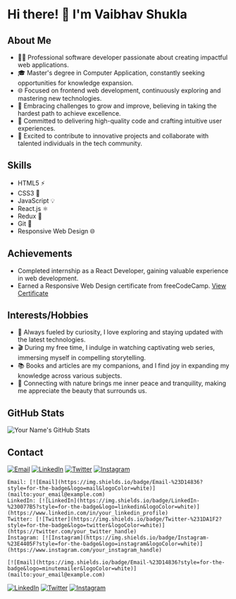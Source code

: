 # Hi there! 👋 I'm Vaibhav Shukla

## About Me

- 👨‍💻 Professional software developer passionate about creating impactful web applications.
- 🎓 Master's degree in Computer Application, constantly seeking opportunities for knowledge expansion.
- 🌐 Focused on frontend web development, continuously exploring and mastering new technologies.
- 💪 Embracing challenges to grow and improve, believing in taking the hardest path to achieve excellence.
- 🌟 Committed to delivering high-quality code and crafting intuitive user experiences.
- 🌱 Excited to contribute to innovative projects and collaborate with talented individuals in the tech community.

## Skills

- HTML5 ⚡️
- CSS3 🎨
- JavaScript 💡
- React.js ⚛️
- Redux 🔄
- Git 🐙
- Responsive Web Design 🌐


## Achievements

- Completed internship as a React Developer, gaining valuable experience in web development.
- Earned a Responsive Web Design certificate from freeCodeCamp. [View Certificate](https://www.freecodecamp.org/certification/fcc5b91d061-f422-4268-bdc4-6b863ad6311e/responsive-web-design)

## Interests/Hobbies

- 🌱 Always fueled by curiosity, I love exploring and staying updated with the latest technologies.
- 🎬 During my free time, I indulge in watching captivating web series, immersing myself in compelling storytelling.
- 📚 Books and articles are my companions, and I find joy in expanding my knowledge across various subjects.
- 🌳 Connecting with nature brings me inner peace and tranquility, making me appreciate the beauty that surrounds us.

## GitHub Stats

![Your Name's GitHub Stats](https://github-readme-stats.vercel.app/api?username=vaibhavshukla-int&show_icons=true&theme=dark&hide_border=true&include_all_commits=true&custom_title=GitHub%20Stats&langs_count=6)

## Contact

[![Email](https://img.shields.io/badge/Email-%23D14836?style=for-the-badge&logo=gmail&logoColor=white)](mailto:vaibhavshukla2704@gmail.com)
[![LinkedIn](https://img.shields.io/badge/LinkedIn-%230077B5?style=for-the-badge&logo=linkedin&logoColor=white)](https://www.linkedin.com/in/vaibhav-shukla-here)
[![Twitter](https://img.shields.io/badge/Twitter-%231DA1F2?style=for-the-badge&logo=twitter&logoColor=white)](https://twitter.com/imShuklaVaibhav)
[![Instagram](https://img.shields.io/badge/Instagram-%23E4405F?style=for-the-badge&logo=instagram&logoColor=white)](https://instagram.com/vaibhav_shukla_here?igshid=MzNlNGNkZWQ4Mg==)

    Email: [![Email](https://img.shields.io/badge/Email-%23D14836?style=for-the-badge&logo=mail&logoColor=white)](mailto:your_email@example.com)
    LinkedIn: [![LinkedIn](https://img.shields.io/badge/LinkedIn-%230077B5?style=for-the-badge&logo=linkedin&logoColor=white)](https://www.linkedin.com/in/your_linkedin_profile)
    Twitter: [![Twitter](https://img.shields.io/badge/Twitter-%231DA1F2?style=for-the-badge&logo=twitter&logoColor=white)](https://twitter.com/your_twitter_handle)
    Instagram: [![Instagram](https://img.shields.io/badge/Instagram-%23E4405F?style=for-the-badge&logo=instagram&logoColor=white)](https://www.instagram.com/your_instagram_handle)

    [![Email](https://img.shields.io/badge/Email-%23D14836?style=for-the-badge&logo=minutemailer&logoColor=white)](mailto:your_email@example.com)
   [![LinkedIn](https://img.shields.io/badge/LinkedIn-%230077B5?style=for-the-badge&logo=linkedin&logoColor=white)](https://www.linkedin.com/in/your_linkedin_profile)
 [![Twitter](https://img.shields.io/badge/Twitter-%231DA1F2?style=for-the-badge&logo=twitter&logoColor=white)](https://twitter.com/your_twitter_handle)
   [![Instagram](https://img.shields.io/badge/Instagram-%23E4405F?style=for-the-badge&logo=instagram&logoColor=white)](https://www.instagram.com/your_instagram_handle)
